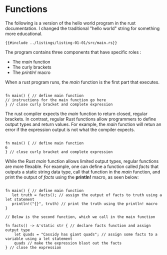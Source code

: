 # Functions

The following is a version of the hello world program in the rust documentation. I changed the traditional "hello world" string for something more educational.

```rust,editable
{{#include ../listings/listing-01-01/src/main.rs}}
```

The program contains three components that have specific roles :

- The _main_ function
- The curly brackets
- The _println!_ macro

When a rust program runs, the _main_ function is the first part that executes.

```rust,editable

fn main() { // define main function 
// instructions for the main function go here
} // close curly bracket and complete expression

```

The rust compiler expects the _main_ function to return closed, regular brackets. In contrast, regular Rust functions allow programmers to define output types and return values. For example, the _main_ function will retun an error if the expression output is not what the compiler expects.

```rust,editable

fn main() { // define main function 
6
} // close curly bracket and complete expression

```

While the Rust _main_ function allows limited output types, regular functions are more flexable. For example, one can define a function called _facts_ that outputs a static string data type, call that function in the _main_ function, and print the output of _facts_ using the __println!__ macro, as seen below:

```rust,editable

fn main() { // define main function 
   let truth = facts(); // assign the output of facts to truth using a let statement
   println!("{}", truth) // print the truth using the println! macro
}

// Below is the second function, which we call in the main function

fn facts() -> &'static str { // declare facts function and assign output type
    let quads = "Cassidy has giant quads"; // assign some facts to a variable using a let statement
    quads // make the expression blast out the facts
} // close the expression

```
